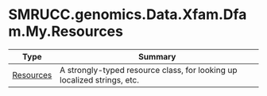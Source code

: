 ﻿
# SMRUCC.genomics.Data.Xfam.Dfam.My.Resources

|Type|Summary|
|----|-------|
|[Resources](./Resources.md)|A strongly-typed resource class, for looking up localized strings, etc.|


